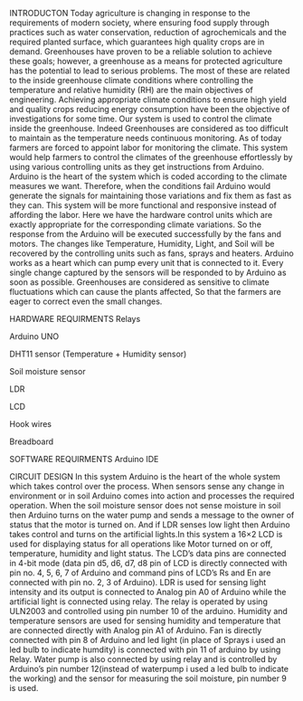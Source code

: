 INTRODUCTON
Today agriculture is changing in response to the requirements of modern society, where ensuring food supply through practices such as water conservation, reduction of agrochemicals and the required planted surface, which guarantees high quality crops are in demand. Greenhouses have proven to be a reliable solution to achieve these goals; however, a greenhouse as a means for protected agriculture has the potential to lead to serious problems. The most of these are related to the inside greenhouse climate conditions where controlling the temperature and relative humidity (RH) are the main objectives of engineering. Achieving appropriate climate conditions to ensure high yield and quality crops reducing energy consumption have been the objective of investigations for some time. Our system is used to control the climate inside the greenhouse. Indeed Greenhouses are considered as too difficult to maintain as the temperature needs continuous monitoring. As of today farmers are forced to appoint labor for monitoring the climate. This system would help farmers to control the climates of the greenhouse effortlessly by using various controlling units as they get instructions from Arduino. Arduino is the heart of the system which is coded according to the climate measures we want. Therefore, when the conditions fail Arduino would generate the signals for maintaining those variations and fix them as fast as they can. This system will be more functional and responsive instead of affording the labor. Here we have the hardware control units which are exactly appropriate for the corresponding climate variations. So the response from the Arduino will be executed successfully by the fans and motors. The changes like Temperature, Humidity, Light, and Soil will be recovered by the controlling units such as fans, sprays and heaters. Arduino works as a heart which can pump every unit that is connected to it. Every single change captured by the sensors will be responded to by Arduino as soon as possible. Greenhouses are considered as sensitive to climate fluctuations which can cause the plants affected, So that the farmers are eager to correct even the small changes.

HARDWARE REQUIRMENTS
Relays

Arduino UNO

DHT11 sensor (Temperature + Humidity sensor)

Soil moisture sensor

LDR

LCD

Hook wires

Breadboard

SOFTWARE REQUIRMENTS
Arduino IDE

CIRCUIT DESIGN
In this system Arduino is the heart of the whole system which takes control over the process. When sensors sense any change in environment or in soil Arduino comes into action and processes the required operation. When the soil moisture sensor does not sense moisture in soil then Arduino turns on the water pump and sends a message to the owner of status that the motor is turned on. And if LDR senses low light then Arduino takes control and turns on the artificial lights.In this system a 16×2 LCD is used for displaying status for all operations like Motor turned on or off, temperature, humidity and light status. The LCD’s data pins are connected in 4-bit mode (data pin d5, d6, d7, d8 pin of LCD is directly connected with pin no. 4, 5, 6, 7 of Arduino and command pins of LCD’s Rs and En are connected with pin no. 2, 3 of Arduino). LDR is used for sensing light intensity and its output is connected to Analog pin A0 of Arduino while the artificial light is connected using relay. The relay is operated by using ULN2003 and controlled using pin number 10 of the arduino. Humidity and temperature sensors are used for sensing humidity and temperature that are connected directly with Analog pin A1 of Arduino. Fan is directly connected with pin 8 of Arduino and led light (in place of Sprays i used an led bulb to indicate humdity) is connected with pin 11 of arduino by using Relay. Water pump is also connected by using relay and is controlled by Arduino’s pin number 12(instead of waterpump i used a led bulb to indicate the working) and the sensor for measuring the soil moisture, pin number 9 is used.
